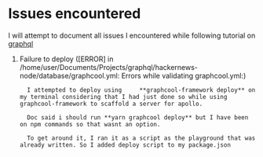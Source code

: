 # Issues encountered
I will attempt to document all issues I encountered while following tutorial on [graphql](https://www.howtographql.com) 

1. Failure to deploy ([ERROR] in /home/user/Documents/Projects/graphql/hackernews-node/database/graphcool.yml: Errors while validating graphcool.yml:)

    ```
      I attempted to deploy using     **graphcool-framework deploy** on my terminal considering that I had just done so while using graphcool-framework to scaffold a server for apollo.

      Doc said i should run **yarn graphcool deploy** but I have been on npm commands so that wasnt an option. 

      To get around it, I ran it as a script as the playground that was already written. So I added deploy script to my package.json
    ```